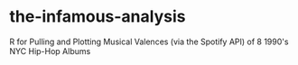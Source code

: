 # the-infamous-analysis
R for Pulling and Plotting Musical Valences (via the Spotify API) of 8 1990's NYC Hip-Hop Albums
